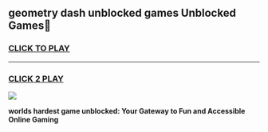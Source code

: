 
## geometry dash unblocked games Unblocked Games👋
<h3>
<a href="https://premium.freeplayer.one?title=geometry_dash_unblocked_games&ref=16F">CLICK TO PLAY</a></h3>
<hr>

<h3>
<a href="https://premium.freeplayer.one?title=geometry_dash_unblocked_games&ref=16F">CLICK 2 PLAY</a>
  
</h3>

<a href="https://premium.freeplayer.one?title=geometry_dash_unblocked_games&ref=16F/"><img src="https://clearcache.store/games.png"></a>


**worlds hardest game unblocked: Your Gateway to Fun and Accessible Online Gaming**
